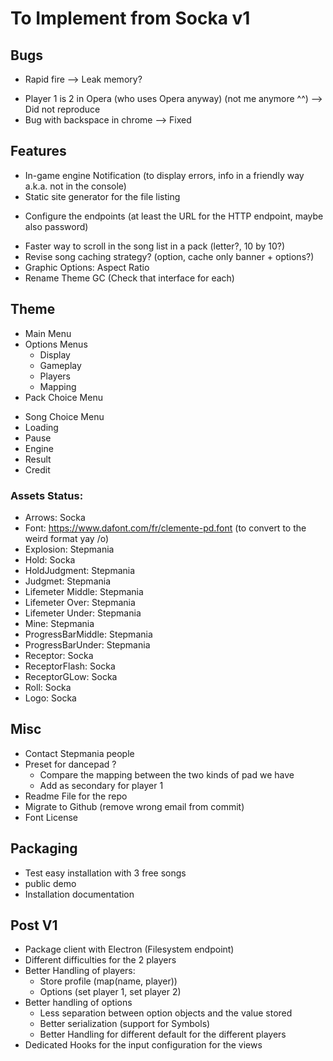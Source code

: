 # To Implement from Socka v1

## Bugs

- Rapid fire --> Leak memory?
+ Player 1 is 2 in Opera (who uses Opera anyway) (not me anymore ^^) --> Did not reproduce
+ Bug with backspace in chrome --> Fixed

## Features

- In-game engine Notification (to display errors, info in a friendly way a.k.a. not in the console)
- Static site generator for the file listing
+ Configure the endpoints (at least the URL for the HTTP endpoint, maybe also password)
- Faster way to scroll in the song list in a pack (letter?, 10 by 10?)
- Revise song caching strategy? (option, cache only banner + options?)
- Graphic Options: Aspect Ratio
- Rename Theme GC (Check that interface for each)

## Theme

+ Main Menu
+ Options Menus
  * Display
  * Gameplay
  * Players
  * Mapping
+ Pack Choice Menu
- Song Choice Menu
- Loading
- Pause
- Engine
- Result
- Credit


### Assets Status:

- Arrows: Socka
- Font: https://www.dafont.com/fr/clemente-pd.font (to convert to the weird format yay /o\)
- Explosion: Stepmania
- Hold: Socka
- HoldJudgment: Stepmania
- Judgmet: Stepmania
- Lifemeter Middle: Stepmania
- Lifemeter Over: Stepmania
- Lifemeter Under: Stepmania
- Mine: Stepmania
- ProgressBarMiddle: Stepmania
- ProgressBarUnder: Stepmania
- Receptor: Socka
- ReceptorFlash: Socka
- ReceptorGLow: Socka
- Roll: Socka
- Logo: Socka

## Misc

- Contact Stepmania people
- Preset for dancepad ?
   * Compare the mapping between the two kinds of pad we have
   * Add as secondary for player 1
- Readme File for the repo
- Migrate to Github (remove wrong email from commit)
- Font License

## Packaging

- Test easy installation with 3 free songs
- public demo
- Installation documentation


## Post V1

- Package client with Electron (Filesystem endpoint)
- Different difficulties for the 2 players
- Better Handling of players:
    * Store profile (map(name, player))
    * Options (set player 1, set player 2)
- Better handling of options
    * Less separation between option objects and the value stored
    * Better serialization (support for Symbols)
    * Better Handling for different default for the different players
- Dedicated Hooks for the input configuration for the views
